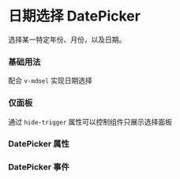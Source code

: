 <script setup lang="ts">
  import props from "../example/datePicker/props.ts";
  import events from "../example/datePicker/events.ts";
</script>

# 日期选择 DatePicker

选择某一特定年份、月份，以及日期。

### 基础用法

配合 `v-mdoel` 实现日期选择
<demo-block src="example/datePicker/basic"></demo-block>

### 仅面板

通过 `hide-trigger` 属性可以控制组件只展示选择面板
<demo-block src="example/datePicker/only-panel"></demo-block>

### DatePicker 属性

<table-block type="props" :data="props"></table-block>

### DatePicker 事件

<table-block type="events" :data="events"></table-block>